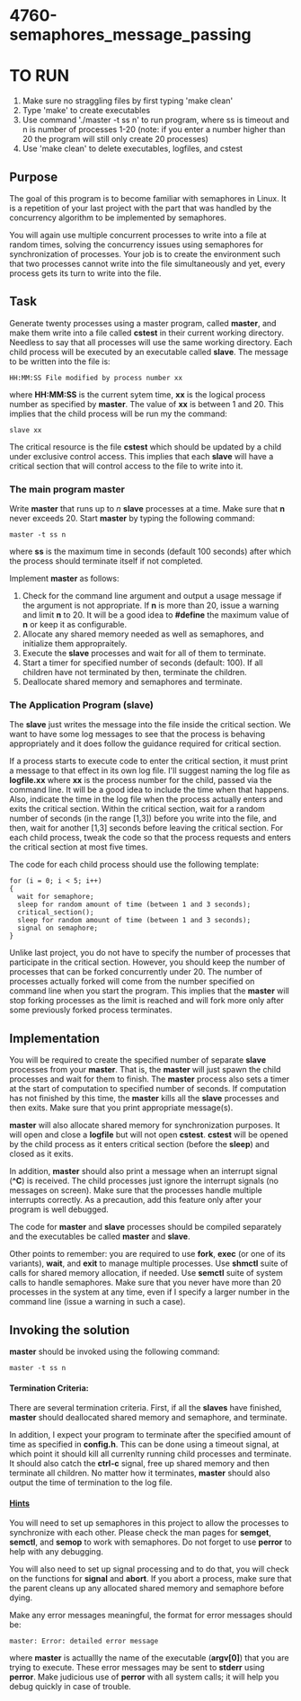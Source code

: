 # 4760-semaphores_message_passing

# TO RUN
1. Make sure no straggling files by first typing 'make clean'
2. Type 'make' to create executables
3. Use command './master -t ss n' to run program, where ss is timeout and n is number of processes 1-20 (note: if you enter a number higher than 20 the program will still only create 20 processes)
4. Use 'make clean' to delete executables, logfiles, and cstest
## Purpose

The goal of this program is to become familiar with semaphores in Linux. It is a repetition of your last project with the part that was handled by the concurrency algorithm to be implemented by semaphores.

You will again use multiple concurrent processes to write into a file at random times, solving the concurrency issues using semaphores for synchronization of processes. Your job is to create the environment such that two processes cannot write into the file simultaneously and yet, every process gets its turn to write into the file.

## Task

Generate twenty processes using a master program, called **master**, and make them write into a file called **cstest** in their current working directory. Needless to say that all processes will use the same working directory. Each child process will be executed by an executable called **slave**. The message to be written into the file is:

`HH:MM:SS File modified by process number xx`

where **HH:MM:SS** is the current sytem time, **xx** is the logical process number as specified by **master**. The value of **xx** is between 1 and 20. This implies that the child process will be run my the command: 

`slave xx`

The critical resource is the file **cstest** which should be updated by a child under exclusive control access. This implies that each **slave** will have a critical section that will control access to the file to write into it.

### The main program **master**

Write **master** that runs up to _n_ **slave** processes at a time. Make sure that **n** never exceeds 20. Start **master** by typing the following command:

`master -t ss n`

where **ss** is the maximum time in seconds (default 100 seconds) after which the process should terminate itself if not completed.

Implement **master** as follows:
1. Check for the command line argument and output a usage message if the argument is not appropriate. If **n** is more than 20, issue a warning and limit **n** to 20. It will be a good idea to **#define** the maximum value of **n** or keep it as configurable.
2. Allocate any shared memory needed as well as semaphores, and initialize them appropraitely.
3. Execute the **slave** processes and wait for all of them to terminate.
4. Start a timer for specified number of seconds (default: 100). If all children have not terminated by then, terminate the children.
5. Deallocate shared memory and semaphores and terminate.

### The Application Program (**slave**)

The **slave** just writes the message into the file inside the critical section. We want to have some log messages to see that the process is behaving appropriately and it does follow the guidance required for critical section.

If a process starts to execute code to enter the critical section, it must print a message to that effect in its own log file. I'll suggest naming the log file as **logfile.xx** where **xx** is the process number for the child, passed via the command line. It will be a good idea to include the time when that happens. Also, indicate the time in the log file when the process actually enters and exits the critical section. Within the critical section, wait for a random number of seconds (in the range [1,3]) before you write into the file, and then, wait for another [1,3] seconds before leaving the critical section. For each child process, tweak the code so that the process requests and enters the critical section at most five times.

The code for each child process should use the following template:

```
for (i = 0; i < 5; i++) 
{
  wait for semaphore;
  sleep for random amount of time (between 1 and 3 seconds);
  critical_section();
  sleep for random amount of time (between 1 and 3 seconds);
  signal on semaphore;
}
```

Unlike last project, you do not have to specify the number of processes that participate in the critical section. However, you should keep the number of processes that can be forked concurrently under 20. The number of processes actually forked will come from the number specified on command line when you start the program. This implies that the **master** will stop forking processes as the limit is reached and will fork more only after some previously forked process terminates.

## Implementation

You will be required to create the specified number of separate **slave** processes from your **master**. That is, the **master** will just spawn the child processes and wait for them to finish. The **master** process also sets a timer at the start of computation to specified number of seconds. If computation has not finished by this time, the **master** kills all the **slave** processes and then exits. Make sure that you print appropriate message(s).

**master** will also allocate shared memory for synchronization purposes. It will open and close a **logfile** but will not open **cstest**. **cstest** will be opened by the child process as it enters critical section (before the **sleep**) and closed as it exits.

In addition, **master** should also print a message when an interrupt signal (**^C**) is received. The child processes just ignore the interrupt signals (no messages on screen). Make sure that the processes handle multiple interrupts correctly. As a precaution, add this feature only after your program is well debugged.

The code for **master** and **slave** processes should be compiled separately and the executables be called **master** and **slave**.

Other points to remember: you are required to use **fork**, **exec** (or one of its variants), **wait**, and **exit** to manage multiple processes. Use **shmctl** suite of calls for shared memory allocation, if needed. Use **semctl** suite of system calls to handle semaphores. Make sure that you never have more than 20 processes in the system at any time, even if I specify a larger number in the command line (issue a warning in such a case).

## Invoking the solution

**master** should be invoked using the following command:

`master -t ss n`

#### Termination Criteria:
There are several termination criteria. First, if all the **slaves** have finished, **master** should deallocated shared memory and semaphore, and terminate.

In addition, I expect your program to terminate after the specified amount of time as specified in **config.h**. This can be done using a timeout signal, at which point it should kill all currenlty running child processes and terminate. It should also catch the **ctrl-c** signal, free up shared memory and then terminate all children. No matter how it terminates, **master** should also output the time of termination to the log file.

#### <ins>Hints</ins>
You will need to set up semaphores in this project to allow the processes to synchronize with each other. Please check the man pages for **semget**, **semctl**, and **semop** to work with semaphores. Do not forget to use **perror** to help with any debugging.

You will also need to set up signal processing and to do that, you will check on the functions for **signal** and **abort**. If you abort a process, make sure that the parent cleans up any allocated shared memory and semaphore before dying.

Make any error messages meaningful, the format for error messages should be:

`master: Error: detailed error message`

where **master** is actuallly the name of the executable (**argv[0]**) that you are trying to execute. These error messages may be sent to **stderr** using **perror**. Make judicious use of **perror** with all system calls; it will help you debug quickly in case of trouble.
